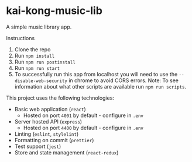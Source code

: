 # kai-kong-music-lib

A simple music library app.

Instructions
1. Clone the repo
2. Run `npm install`
3. Run `npm run postinstall`
4. Run `npm run start`
5. To successfully run this app from localhost you will need to use the `--disable-web-security` in chrome to avoid CORS errors.
Note: To see information about what other scripts are available run `npm run scripts`.

This project uses the following technologies:
- Basic web application (`react`)
    - Hosted on port `4001` by default - configure in `.env`
- Server hosted API (`express`)
    - Hosted on port `4400` by default - configure in `.env`
- Linting (`eslint`, `stylelint`)
- Formatting on commit (`prettier`)
- Test support (`jest`)
- Store and state management (`react-redux`)

